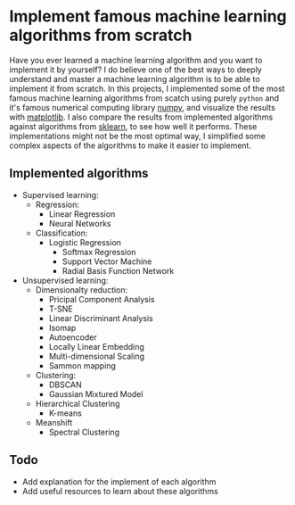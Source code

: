 # Implement famous machine learning algorithms from scratch
Have you ever learned a machine learning algorithm and you want to implement it by yourself? I do believe one of the best ways to deeply understand and master a machine learning algorithm is to be able to implement it from scratch. In this projects, I implemented some of the most famous machine learning algorithms from scatch using purely `python` and it's famous numerical computing library [numpy](https://numpy.org/), and visualize the results with [matplotlib](https://matplotlib.org/). I also compare the results from implemented algorithms against algorithms from [sklearn](https://scikit-learn.org/stable/), to see how well it performs. These implementations might not be the most optimal way, I simplified some complex aspects of the algorithms to make it easier to implement.

## Implemented algorithms
- Supervised learning:
	- Regression:
		- Linear Regression
		- Neural Networks
  - Classification:
	  - Logistic Regression
		- Softmax Regression
		- Support Vector Machine
		- Radial Basis Function Network
- Unsupervised learning:
	- Dimensionalty reduction:
		- Pricipal Component Analysis
		- T-SNE
		- Linear Discriminant Analysis
		- Isomap
		- Autoencoder
		- Locally Linear Embedding
		- Multi-dimensional Scaling
		- Sammon mapping
	- Clustering:
		- DBSCAN
		- Gaussian Mixtured Model
    - Hierarchical Clustering
		- K-means
    - Meanshift
		- Spectral Clustering

			
## Todo
- Add explanation for the implement of each algorithm
- Add useful resources to learn about these algorithms
